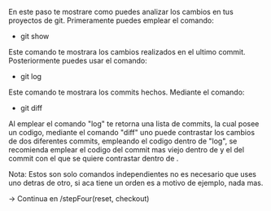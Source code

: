 En este paso te mostrare como puedes analizar los cambios en tus proyectos de git.
Primeramente puedes emplear el comando:

- git show

Este comando te mostrara los cambios realizados en el ultimo commit. Posteriormente puedes usar el comando:

- git log

Este comando te mostrara los commits hechos. Mediante el comando:

- git diff <first code> <second code>

Al emplear el comando "log" te retorna una lista de commits, la cual posee un codigo, mediante el comando "diff" uno puede contrastar los cambios de dos diferentes commits, empleando el codigo dentro de "log", se recomienda emplear el codigo del commit mas viejo dentro de <first code> y el del commit con el que se quiere contrastar dentro de <second code>.

Nota: Estos son solo comandos independientes no es necesario que uses uno detras de otro, si aca tiene un orden es a motivo de ejemplo, nada mas.

-> Continua en /stepFour(reset, checkout)